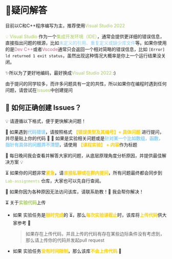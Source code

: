 # 📌疑问解答

目前以C和C++程序编写为主，推荐使用<font color='A2CD5A'>Visual Studio 2022</font>

<font color='A2CD5A'>💡 Visual Studio</font> 作为一个<font color='A2CD5A'>集成开发环境（IDE）</font>，通常会提供更详细的错误信息，直接指出问题的根源，比如<font color='87CEFA'>未定义的引用、重复定义或缺少库文件</font>等。如果你使用的是<font color='CD6889'>Dev C++</font>或者<font color='CD6889'>Vscode</font>通常只会返回一个相对简略的错误信息，比如 `[Error] ld returned 1 exit status`，虽然出现这种情况大概率是你上一个运行结果没关闭。

✨所以为了更好地编码，最好换成<font color='A2CD5A'>Visual Studio 2022</font> :)

由于提问的同学较多，而许多问题具有一定的共性，所以如果你在编程时遇到任何问题，请尝试在<font color='A2CD5A'>Issues</font>中创建提问

## 📝 如何正确创建 Issues？

💡 请遵循以下格式，便于更快解决问题！

🔹 如果遇到<font color='87CEFA'>**代码错误**</font>，请按照格式 <font color='FFD00'>**【错误类型及其编号】+ 具体问题**</font> 进行提问，并尽量贴上你的代码 📌
🔹 如果是实验相关问题或是<font color='87CEFA'>**针对某一个比如数组，函数，指针有具体的问题弄不清楚**</font>，请使用 <font color='FFD00'>**【课程实验】 + 内容**</font>作为标题

📅 每日晚间我会查看并解答大家的问题，从底层原理角度分析原因，并提供最佳解决方案 💡

⏳ 如果你的问题非常<font color='FFD00'>**紧急**</font>，请<font color='FFD00'>**直接私聊或在群内提问**</font>，所有问题最终都会同步到 <font color='A2CD5A'>`Lab-assignments`</font> 仓库，大家也可以先自行查阅。

🚨 如果你因为各种原因无法访问该库，请联系助教！💬 我会帮你解决！

⏳ 关于<font color='A2CD5A'>**实验代码**</font>上传

- 如果 实验任务是<font color='FFD00'>**限时完成**</font>的 ⏳，那么<font color='FFD00'>**每次实验课截止**</font>时，该库将<font color='FFD00'>**上传代码**</font>供大家参考 📝

  >如果存在上传代码，并且上传的代码有存在某些边际条件没有考虑到，那么请上传你的代码并发起pull request

- 如果 实验任务<font color='FFD00'>**没有时间限制**</font>，那么该库<font color='FFD00'>**不会上传代码**</font> 🚫